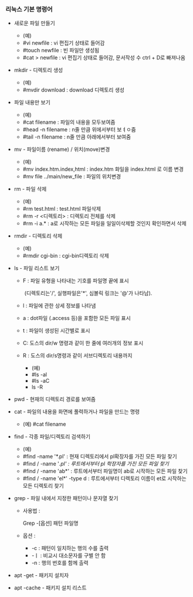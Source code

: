 ### 리눅스 기본 명령어



- 새로운 파일 만들기

  - (예)
  - #vi newfile : vi 편집기 상태로 들어감
  - #touch newfile : 빈 파일만 생성됨
  - #cat > newfile : vi 편집기 상태로 들어감, 문서작성 수 ctrl + D로 빠져나옴

- mkdir - 디렉토리 생성

  - (예)
  - #mvdir download : download 디렉토리 생성

- 파일 내용만 보기

  - (예)
  - #cat filename : 파일의 내용을 모두보여줌
  - #head -n filename : n줄 만큼 위에서부터 보ㅕㅇ줌
  - #tail -n filename : n줄 만큼 아래에서부터 보여줌

- mv - 파일이름 (rename) / 위치(move)변경

  - (예)
  - #mv index.htm.index,html : index.htm 화일을 index.html 로 이름 변경
  - #mv file ../main/new_file : 파일의 위치변경

- rm - 파일 삭제

  - (예)
  - #rm test.html : test.html 파일삭제
  - #rm -r <디렉토리> : 디렉토리 전체를 삭제
  - #rm -i a.* : a로 시작하는 모든 파일을 일일이삭제할 것인지 확인하면서 삭제

- rmdir - 디렉토리 삭제

  - (예)
  - #rmdir cgi-bin : cgi-bin디렉토리 삭제

- ls - 파일 리스트 보기

  - F : 파일 유형을 나타내는 기호를 파일명 끝에 표시

    ​	(디렉토리는'/', 실행파일은'*', 심볼릭 링크는 '@'가 나타남).

  - l : 파일에 관한 상세 정보를 나타냄

  - a : dot파일 (.access 등)을 포함한 모든 파일 표시

  - t : 파일이 생성된 시간별로 표시

  - C: 도스의 dir/w 명령과 같이 한 줄에 여러개의 정보 표시

  - R : 도스의 dir/s명령과 같이 서브디렉토리 내용까지

    - (예)
    - #ls -al
    - #ls -aC
    - ls -R

- pwd - 현재의 디렉토리 경로를 보여줌

- cat - 파일의 내용을 화면에 풀력하거나 파일을 만드는 명령

  - (예) #cat filename

- find - 각종 파일/디렉토리 검색하기

  - (예)
  - #find -name '*.pl' : 현재 디렉토리에서 pl확장자를 가진 모든 파일 찾기
  - #find / -name '*.pl' : 루트에서부터 pl 학장자를 가진 모든 파일 찾기*
  - #find / -name 'ab*' : 루트에서부터 파일명이 ab로 시작하는 모든 파일 찾기
  - #find / -name 'el*' -type d : 루트에서부터 디렉토리 이름이 et로 시작하는 모든 디렉토리 찾기

- grep - 파일 내에서 지정한 패턴이나 문자열 찾기

  - 사용법 :

    Grep -[옵션] 패턴 파일명

  - 옵션 : 

    - -c : 패턴이 일치하는 행의 수를 출력
    - -ㅣ : 비교시 대소문자를 구별 안 함
    - -n : 행의 번호를 함께 출력

- apt -get - 패키지 설치자

- apt -cache - 패키지 설치 리스트
